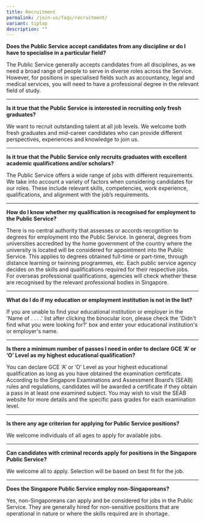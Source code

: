 ```yaml
---
title: Recruitment
permalink: /join-us/faqs/recruitment/
variant: tiptap
description: ""
---
```

<p><strong>Does the Public Service accept candidates from any discipline or do I have to specialise in a particular field?</strong>
</p>
<p>The Public Service generally accepts candidates from all disciplines,
as we need a broad range of people to serve in diverse roles across the
Service. However, for positions in specialised fields such as accountancy,
legal and medical services, you will need to have a professional degree
in the relevant field of study.</p>
<hr>
<p><strong>Is it true that the Public Service is interested in recruiting only fresh graduates?</strong>
</p>
<p>We want to recruit outstanding talent at all job levels. We welcome both
fresh graduates and mid-career candidates who can provide different perspectives,
experiences and knowledge to join us.</p>
<hr>
<p><strong>Is it true that the Public Service only recruits graduates with excellent academic qualifications and/or scholars?</strong>
</p>
<p>The Public Service offers a wide range of jobs with different requirements.
We take into account a variety of factors when considering candidates for
our roles. These include relevant skills, competencies, work experience,
qualifications, and alignment with the job’s requirements.</p>
<hr>
<p><strong>How do I know whether my qualification is recognised for employment to the Public Service?</strong>
</p>
<p>There is no central authority that assesses or accords recognition to
degrees for employment into the Public Service. In general, degrees from
universities accredited by the home government of the country where the
university is located will be considered for appointment into the Public
Service. This applies to degrees obtained full-time or part-time, through
distance learning or twinning programmes, etc. Each public service agency
decides on the skills and qualifications required for their respective
jobs. For overseas professional qualifications, agencies will check whether
these are recognised by the relevant professional bodies in Singapore.</p>
<hr>
<p><strong>What do I do if my education or employment institution is not in the list?</strong>
</p>
<p>If you are unable to find your educational institution or employer in
the 'Name of . . . .' list after clicking the binocular icon, please check
the 'Didn't find what you were looking for?' box and enter your educational
institution's or employer's name.</p>
<hr>
<p><strong>Is there a minimum number of passes I need in order to declare GCE ‘A’ or ‘O’ Level as my highest educational qualification?</strong>
</p>
<p>You can declare GCE ‘A’ or ‘O’ Level as your highest educational qualification
as long as you have obtained the examination certificate. According to
the Singapore Examinations and Assessment Board’s (SEAB) rules and regulations,
candidates will be awarded a certificate if they obtain a pass in at least
one examined subject. You may wish to visit the SEAB website for more details
and the specific pass grades for each examination level.</p>
<hr>
<p><strong>Is there any age criterion for applying for Public Service positions?</strong>
</p>
<p>We welcome individuals of all ages to apply for available jobs.</p>
<hr>
<p><strong>Can candidates with criminal records apply for positions in the Singapore Public Service?</strong>
</p>
<p>We welcome all to apply. Selection will be based on best fit for the job.</p>
<hr>
<p><strong>Does the Singapore Public Service employ non-Singaporeans?</strong>
</p>
<p>Yes, non-Singaporeans can apply and be considered for jobs in the Public
Service. They are generally hired for non-sensitive positions that are
operational in nature or where the skills required are in shortage.</p>